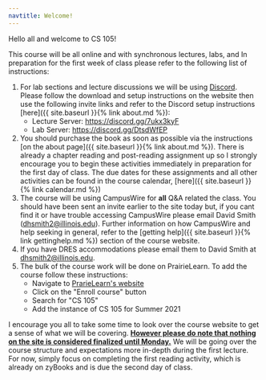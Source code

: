 ```yaml
---
navtitle: Welcome!
---
```


Hello all and welcome to CS 105!

This course will be all online and with synchronous lectures, labs, and  In preparation for the first week of class please refer to the following list of instructions:

1. For lab sections and lecture discussions we will be using [Discord](https://discord.com/). Please follow the download and setup instructions on the website then use the following invite links and refer to the Discord setup instructions [here]({{ site.baseurl }}{% link about.md %}):
    * Lecture Server: https://discord.gg/7ukx3kyF
    * Lab Server: https://discord.gg/DtsdWfEP
2. You should purchase the book as soon as possible via the instructions [on the about page]({{ site.baseurl }}{% link about.md %}). There is already a chapter reading and post-reading assignment up so I strongly encourage you to begin these activities immediately in preparation for the first day of class. The due dates for these assignments and all other activities can be found in the course calendar, [here]({{ site.baseurl }}{% link calendar.md %})
3. The course will be using CampusWire for **all** Q&A related the class. You should have been sent an invite earlier to the site today but, if you cant find it or have trouble accessing CampusWire please email David Smith (dhsmith2@illinois.edu). Further information on how CampusWire and help seeking in general, refer to the [getting help]({{ site.baseurl }}{% link gettinghelp.md %}) section of the course website.
4. If you have DRES accommodations please email them to David Smith at dhsmith2@illinois.edu.
5. The bulk of the course work will be done on PrairieLearn. To add the course follow these instructions:
    * Navigate to [PrarieLearn's website](https://www.prairielearn.org/)
    * Click on the "Enroll course" button
    * Search for "CS 105"
    * Add the instance of CS 105 for Summer 2021

I encourage you all to take some time to look over the course website to get a sense of what we will be covering. <b><u>However please do note that nothing on the site is considered finalized until Monday.</u></b> We will be going over the course structure and expectations more in-depth during the first lecture. For now, simply focus on completing the first reading activity, which is already on zyBooks and is due the second day of class.
